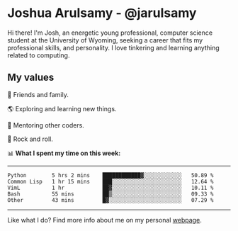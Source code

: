 # Joshua Arulsamy - @jarulsamy

Hi there! I'm Josh, an energetic young professional, computer science student at the University of Wyoming, seeking a career that fits my professional skills, and personality. I love tinkering and learning anything related to computing.

## My values

:yellow_heart: Friends and family.

:earth_americas: Exploring and learning new things.

:book: Mentoring other coders.

:guitar: Rock and roll.

:bar_chart: **What I spent my time on this week:**

------
<!--START_SECTION:waka-->
```text
Python        5 hrs 2 mins    ████████████▓░░░░░░░░░░░░   50.89 % 
Common Lisp   1 hr 15 mins    ███░░░░░░░░░░░░░░░░░░░░░░   12.64 % 
VimL          1 hr            ██▓░░░░░░░░░░░░░░░░░░░░░░   10.11 % 
Bash          55 mins         ██▒░░░░░░░░░░░░░░░░░░░░░░   09.33 % 
Other         43 mins         █▓░░░░░░░░░░░░░░░░░░░░░░░   07.29 % 
```
<!--END_SECTION:waka-->
------

Like what I do? Find more info about me on my personal [webpage](https://arulsamy.me).
